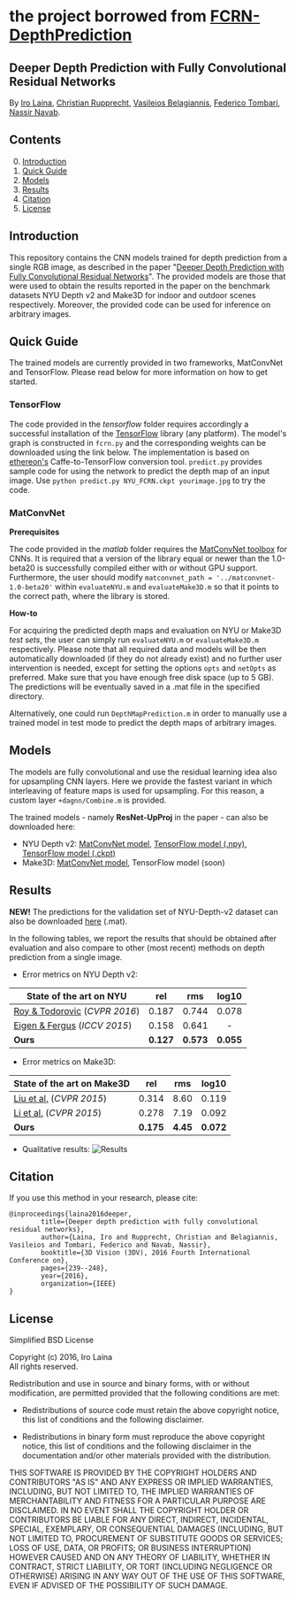 # **the project borrowed from [FCRN-DepthPrediction](https://github.com/iro-cp/FCRN-DepthPrediction)**

## Deeper Depth Prediction with Fully Convolutional Residual Networks

By [Iro Laina](http://campar.in.tum.de/Main/IroLaina), [Christian Rupprecht](http://campar.in.tum.de/Main/ChristianRupprecht), [Vasileios Belagiannis](http://www.robots.ox.ac.uk/~vb/), [Federico Tombari](http://campar.in.tum.de/Main/FedericoTombari), [Nassir Navab](http://campar.in.tum.de/Main/NassirNavab).

## Contents
0. [Introduction](#introduction)
0. [Quick Guide](#quick-guide)
0. [Models](#models)
0. [Results](#results)
0. [Citation](#citation)
0. [License](#license)


## Introduction

This repository contains the CNN models trained for depth prediction from a single RGB image, as described in the paper "[Deeper Depth Prediction with Fully Convolutional Residual Networks](https://arxiv.org/abs/1606.00373)". The provided models are those that were used to obtain the results reported in the paper on the benchmark datasets NYU Depth v2 and Make3D for indoor and outdoor scenes respectively. Moreover, the provided code can be used for inference on arbitrary images. 


## Quick Guide

The trained models are currently provided in two frameworks, MatConvNet and TensorFlow. Please read below for more information on how to get started.

### TensorFlow
The code provided in the *tensorflow* folder requires accordingly a successful installation of the [TensorFlow](https://www.tensorflow.org/) library (any platform). 
The model's graph is constructed in ```fcrn.py``` and the corresponding weights can be downloaded using the link below. The implementation is based on [ethereon's](https://github.com/ethereon/caffe-tensorflow) Caffe-to-TensorFlow conversion tool. 
```predict.py``` provides sample code for using the network to predict the depth map of an input image. Use ```python predict.py NYU_FCRN.ckpt yourimage.jpg``` to try the code.

### MatConvNet

**Prerequisites**

The code provided in the *matlab* folder requires the [MatConvNet toolbox](http://www.vlfeat.org/matconvnet/) for CNNs. It is required that a version of the library equal or newer than the 1.0-beta20 is successfully compiled either with or without GPU support. 
Furthermore, the user should modify  ``` matconvnet_path = '../matconvnet-1.0-beta20' ``` within `evaluateNYU.m` and `evaluateMake3D.m` so that it points to the correct path, where the library is stored. 

**How-to** 

For acquiring the predicted depth maps and evaluation on NYU or Make3D *test sets*, the user can simply run  `evaluateNYU.m` or `evaluateMake3D.m` respectively. Please note that all required data and models will be then automatically downloaded (if they do not already exist) and no further user intervention is needed, except for setting the options `opts` and `netOpts` as preferred. Make sure that you have enough free disk space (up to 5 GB). The predictions will be eventually saved in a .mat file in the specified directory.  

Alternatively, one could run `DepthMapPrediction.m` in order to manually use a trained model in test mode to predict the depth maps of arbitrary images. 

## Models

The models are fully convolutional and use the residual learning idea also for upsampling CNN layers. Here we provide the fastest variant in which interleaving of feature maps is used for upsampling. For this reason, a custom layer `+dagnn/Combine.m` is provided.

The trained models - namely **ResNet-UpProj** in the paper - can also be downloaded here:

- NYU Depth v2: [MatConvNet model](http://campar.in.tum.de/files/rupprecht/depthpred/NYU_ResNet-UpProj.zip), [TensorFlow model (.npy)](http://campar.in.tum.de/files/rupprecht/depthpred/NYU_ResNet-UpProj.npy), [TensorFlow model (.ckpt)](http://campar.in.tum.de/files/rupprecht/depthpred/NYU_FCRN-checkpoint.zip)
- Make3D: [MatConvNet model](http://campar.in.tum.de/files/rupprecht/depthpred/Make3D_ResNet-UpProj.zip), TensorFlow model (soon)


## Results

**NEW!** The predictions for the validation set of NYU-Depth-v2 dataset can also be downloaded [here](http://campar.in.tum.de/files/rupprecht/depthpred/predictions_NYUval.mat) (.mat). 

In the following tables, we report the results that should be obtained after evaluation and also compare to other (most recent) methods on depth prediction from a single image. 
- Error metrics on NYU Depth v2:

| State of the art on NYU     |  rel  |  rms  | log10 |
|-----------------------------|:-----:|:-----:|:-----:|
| [Roy & Todorovic](http://web.engr.oregonstate.edu/~sinisa/research/publications/cvpr16_NRF.pdf) (_CVPR 2016_) | 0.187 | 0.744 | 0.078 |
| [Eigen & Fergus](http://cs.nyu.edu/~deigen/dnl/) (_ICCV 2015_)  | 0.158 | 0.641 |   -   |
| **Ours**                        | **0.127** | **0.573** | **0.055** |
	
- Error metrics on Make3D:

| State of the art on Make3D  |  rel  |  rms  | log10 |
|-----------------------------|:-----:|:-----:|:-----:|
| [Liu et al.](https://bitbucket.org/fayao/dcnf-fcsp) (_CVPR 2015_)      | 0.314 |  8.60 | 0.119 |
| [Li et al.](http://www.cv-foundation.org/openaccess/content_cvpr_2015/papers/Li_Depth_and_Surface_2015_CVPR_paper.pdf) (_CVPR 2015_)      | 0.278 | 7.19 | 0.092 |
| **Ours**                        | **0.175** |  **4.45** | **0.072** |

- Qualitative results:
![Results](http://campar.in.tum.de/files/rupprecht/depthpred/images.jpg)

## Citation

If you use this method in your research, please cite:

    @inproceedings{laina2016deeper,
            title={Deeper depth prediction with fully convolutional residual networks},
            author={Laina, Iro and Rupprecht, Christian and Belagiannis, Vasileios and Tombari, Federico and Navab, Nassir},
            booktitle={3D Vision (3DV), 2016 Fourth International Conference on},
            pages={239--248},
            year={2016},
            organization={IEEE}
    }

## License

Simplified BSD License

Copyright (c) 2016, Iro Laina  
All rights reserved.

Redistribution and use in source and binary forms, with or without
modification, are permitted provided that the following conditions are met:

* Redistributions of source code must retain the above copyright notice, this
  list of conditions and the following disclaimer.

* Redistributions in binary form must reproduce the above copyright notice,
  this list of conditions and the following disclaimer in the documentation
  and/or other materials provided with the distribution.

THIS SOFTWARE IS PROVIDED BY THE COPYRIGHT HOLDERS AND CONTRIBUTORS "AS IS"
AND ANY EXPRESS OR IMPLIED WARRANTIES, INCLUDING, BUT NOT LIMITED TO, THE
IMPLIED WARRANTIES OF MERCHANTABILITY AND FITNESS FOR A PARTICULAR PURPOSE ARE
DISCLAIMED. IN NO EVENT SHALL THE COPYRIGHT HOLDER OR CONTRIBUTORS BE LIABLE
FOR ANY DIRECT, INDIRECT, INCIDENTAL, SPECIAL, EXEMPLARY, OR CONSEQUENTIAL
DAMAGES (INCLUDING, BUT NOT LIMITED TO, PROCUREMENT OF SUBSTITUTE GOODS OR
SERVICES; LOSS OF USE, DATA, OR PROFITS; OR BUSINESS INTERRUPTION) HOWEVER
CAUSED AND ON ANY THEORY OF LIABILITY, WHETHER IN CONTRACT, STRICT LIABILITY,
OR TORT (INCLUDING NEGLIGENCE OR OTHERWISE) ARISING IN ANY WAY OUT OF THE USE
OF THIS SOFTWARE, EVEN IF ADVISED OF THE POSSIBILITY OF SUCH DAMAGE.
